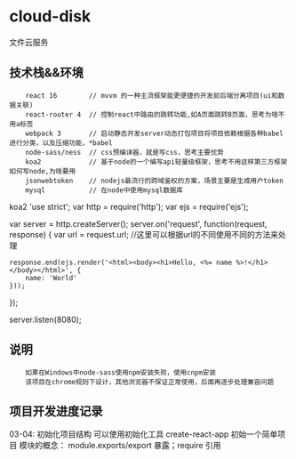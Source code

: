 # cloud-disk
  文件云服务

## 技术栈&&环境

```
    react 16        // mvvm 的一种主流框架能更便捷的开发前后端分离项目(ui和数据关联)
    react-router 4  // 控制react中路由的跳转功能,如A页面跳转B页面，思考为啥不用a标签
    webpack 3       // 启动静态开发server动态打包项目将项目依赖根据各种babel进行分类，以及压缩功能，*babel
    node-sass/ness  // css预编译器，就是写css，思考主要优势
    koa2            // 基于node的一个编写api轻量级框架，思考不用这样第三方框架如何写node,为啥要用
    jsonwebtoken    // nodejs最流行的跨域鉴权的方案，场景主要是生成用户token
    mysql           // 在node中使用mysql数据库

```

koa2
'use strict';
var http = require('http');
var ejs = require('ejs');

var server = http.createServer();
server.on('request', function(request, response) {
    var url = request.url;
    //这里可以根据url的不同使用不同的方法来处理

    response.end(ejs.render('<html><body><h1>Hello, <%= name %>!</h1></body></html>', {
        name: 'World'
    }));
});

server.listen(8080);


## 说明

```
    如果在Windows中node-sass使用npm安装失败，使用cnpm安装
    该项目在chrome规则下设计，其他浏览器不保证正常使用，后面再逐步处理兼容问题
```


## 项目开发进度记录
  03-04: 初始化项目结构
  可以使用初始化工具  create-react-app 初始一个简单项目
  模块的概念： module.exports/export 暴露；require 引用 